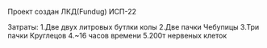 Проект создан ЛКД(Fundug) ИСП-22

Затраты:
1.Две двух литровых бутлки колы
2.Две пачки Чебупицы
3.Три пачки Круглецов
4.~16 часов времени
5.200т нервеных клеток
